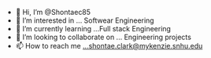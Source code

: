 - 👋 Hi, I’m @Shontaec85
- 👀 I’m interested in ... Softwear Engineering 
- 🌱 I’m currently learning ...Full stack Engineering
- 💞️ I’m looking to collaborate on ... Engineering projects
- 📫 How to reach me ...shontae.clark@mykenzie.snhu.edu

<!---
Shontaec85/Shontaec85 is a ✨ special ✨ repository because its `README.md` (this file) appears on your GitHub profile.
You can click the Preview link to take a look at your changes.
--->
